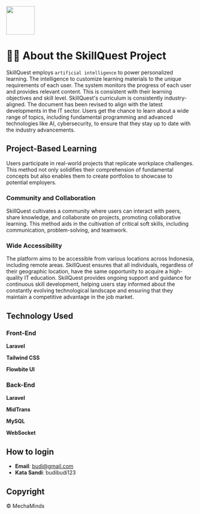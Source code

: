 <img src="https://i.postimg.cc/YCHy9zg1/skillquest-logo.png" height="76px">
<br>

# ☝🏽 About the SkillQuest Project

SkillQuest employs `artificial intelligence` to power personalized learning. The intelligence to customize learning materials to the unique requirements of each user. The system monitors the progress of each user and provides relevant content. This is consistent with their learning objectives and skill level. SkillQuest's curriculum is consistently industry-aligned. The document has been revised to align with the latest developments in the IT sector. Users get the chance to learn about a wide range of topics, including fundamental programming and advanced technologies like AI, cybersecurity, to ensure that they stay up to date with the industry advancements.

## Project-Based Learning

Users participate in real-world projects that replicate workplace challenges. This method not only solidifies their comprehension of fundamental concepts but also enables them to create portfolios to showcase to potential employers.

### Community and Collaboration

SkillQuest cultivates a community where users can interact with peers, share knowledge, and collaborate on projects, promoting collaborative learning. This method aids in the cultivation of critical soft skills, including communication, problem-solving, and teamwork.

### Wide Accessibility

The platform aims to be accessible from various locations across Indonesia, including remote areas. SkillQuest ensures that all individuals, regardless of their geographic location, have the same opportunity to acquire a high-quality IT education. SkillQuest provides ongoing support and guidance for continuous skill development, helping users stay informed about the constantly evolving technological landscape and ensuring that they maintain a competitive advantage in the job market.

## Technology Used

### Front-End

**Laravel**

**Tailwind CSS**

**Flowbite UI**

### Back-End

**Laravel**

**MidTrans**

**MySQL**

**WebSocket**

## How to login

-   **Email**: budi@gmail.com
-   **Kata Sandi**: budibudi123

## Copyright

© MechaMinds
